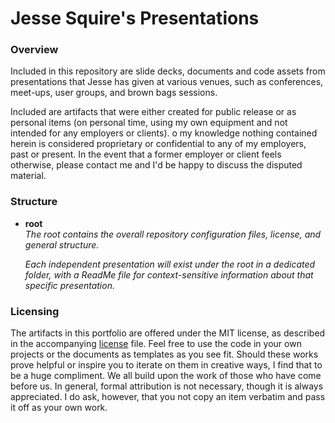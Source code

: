 # Jesse Squire's Presentations #

### Overview ###

Included in this repository are slide decks, documents and code assets from presentations that Jesse has given at various venues, such as conferences, meet-ups, user groups, and brown bags sessions.

Included are artifacts that were either created for public release or as personal items (on personal time, using my own equipment and not intended for any employers or clients).  o my knowledge nothing contained herein is considered proprietary or confidential to any of my employers, past or present.  In the event that a former employer or client feels otherwise, please contact me and I'd be happy to discuss the disputed material.


### Structure ###

* **root**
  <br />_The root contains the overall repository configuration files, license, and general structure._

  _Each independent presentation will exist under the root in a dedicated folder, with a ReadMe file for context-sensitive information about that specific presentation._


### Licensing ###
The artifacts in this portfolio are offered under the MIT license, as described in the accompanying [license](./LICENSE "license") file.  Feel free to use the code in your own projects or the documents as templates as you see fit.  Should these works prove helpful or inspire you to iterate on them in creative ways, I find that to be a huge compliment.  We all build upon the work of those who have come before us.  In general, formal attribution is not necessary, though it is always appreciated.  I do ask, however, that you not copy an item verbatim and pass it off as your own work.


